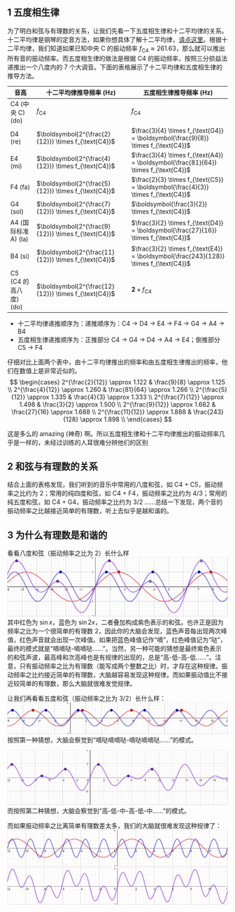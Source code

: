 ## 1 五度相生律
为了明白和弦与有理数的关系，让我们先看一下五度相生律和十二平均律的关系。十二平均律是钢琴的定音方法，如果你想具体了解十二平均律，[请点这里](https://mp.weixin.qq.com/s/c-T5xCjWPipx0MDP_UA3cg)。根据十二平均律，我们知道如果已知中央 C 的振动频率 $f_{\text{C4}} \approx 261.63$，那么就可以推出所有音的振动频率。而五度相生律的做法是根据 C4 的振动频率，按照三分损益法递推出一个八度内的 7 个大调音。下面的表格展示了十二平均律和五度相生律的推导方法。

| 音高 | 十二平均律推导频率 (Hz) | 五度相生律推导频率 (Hz) |
| - | - | - |
| C4 (中央 C) (do) | $f_{\text{C4}}$ | $f_{\text{C4}}$ |
| D4 (re) | $\boldsymbol{2^{\frac{2}{12}}} \times f_{\text{C4}}$ | $\frac{3}{4} \times f_{\text{G4}} = \boldsymbol{\frac{9}{8}} \times f_{\text{C4}}$ |
| E4 (mi) | $\boldsymbol{2^{\frac{4}{12}}} \times f_{\text{C4}}$ | $\frac{3}{4} \times f_{\text{A4}} = \boldsymbol{\frac{81}{64}} \times f_{\text{C4}}$ |
| F4 (fa) | $\boldsymbol{2^{\frac{5}{12}}} \times f_{\text{C4}}$ | $\frac{2}{3} \times f_{\text{C5}} = \boldsymbol{\frac{4}{3}} \times f_{\text{C4}}$ |
| G4 (sol) | $\boldsymbol{2^{\frac{7}{12}}} \times f_{\text{C4}}$ | $\boldsymbol{\frac{3}{2}} \times f_{\text{C4}}$ |
| A4 (国际标准 A) (la) | $\boldsymbol{2^{\frac{9}{12}}} \times f_{\text{C4}}$ | $\frac{3}{2} \times f_{\text{D4}} = \boldsymbol{\frac{27}{16}} \times f_{\text{C4}}$ |
| B4 (si) | $\boldsymbol{2^{\frac{11}{12}}} \times f_{\text{C4}}$ | $\frac{3}{2} \times f_{\text{E4}} = \boldsymbol{\frac{243}{128}} \times f_{\text{C4}}$ |
| C5 (C4 的高八度) (do) | $\boldsymbol{2^{\frac{12}{12}}} \times f_{\text{C4}}$ | $\boldsymbol{2} \times f_{\text{C4}}$ |

* 十二平均律递推顺序为：递推顺序为：C4 → D4 → E4 → F4 → G4 → A4 → B4
* 五度相生律递推顺序为：正推部分 C4 → G4 → D4 → A4 → E4；倒推部分 C5 → F4

仔细对比上面两个表中，由十二平均律推出的频率和由五度相生律推出的频率，他们在数值上是非常近似的。
$$
\begin{cases}
    2^{\frac{2}{12}} \approx 1.122 & \frac{9}{8} \approx 1.125 \\
    2^{\frac{4}{12}} \approx 1.260 & \frac{81}{64} \approx 1.266 \\
    2^{\frac{5}{12}} \approx 1.335 & \frac{4}{3} \approx 1.333 \\
    2^{\frac{7}{12}} \approx 1.498 & \frac{3}{2} \approx 1.500 \\
    2^{\frac{9}{12}} \approx 1.682 & \frac{27}{16} \approx 1.688 \\
    2^{\frac{11}{12}} \approx 1.888 & \frac{243}{128} \approx 1.898 \\
\end{cases}
$$

这是多么的 amazing (神奇) 啊。所以五度相生律和十二平均律推出的振动频率几乎是一样的，未经过训练的人耳很难分辨他们的区别

## 2 和弦与有理数的关系
结合上面的表格发现，我们听到的音乐中常用的八度和弦，如 C4 + C5，振动频率之比约为 $2$；常用的纯四度和弦，如 C4 + F4，振动频率之比约为 $4/3$；常用的纯五度和弦，如 C4 + G4，振动频率之比约为 $3/2$ ……总结一下发现，两个音的振动频率之比越接近简单的有理数，听上去似乎是越和谐的。

## 3 为什么有理数是和谐的
看看八度和弦（振动频率之比为 $2$）长什么样
![](2倍.jpg)
其中红色为 $\sin x$，蓝色为 $\sin 2x$，二者叠加构成紫色表示的和弦。也许正是因为频率之比为一个很简单的有理数 $2$，因此你的大脑会发现，蓝色声音每出现两次峰值，红色声音就会出现一次峰值。如果把蓝色峰值记作“嘀”，红色峰值记为“哒”，最终的模式就是“嘀嘀哒-嘀嘀哒……”。当然，另一种可能的猜想是最终紫色表示的和弦声波，最高峰和次高峰也是有规律的出现的，总是“高-低-高-低……”。注意，只有振动频率之比为有理数（能写成两个整数之比）时，才存在这种规律。振动频率之比约接近简单的有理数，大脑越容易发现这种规律。而如果振动值比不接近较简单的有理数，那么大脑就很难发觉规律。

让我们再看看五度和弦（振动频率之比为 $3/2$）长什么样：
![](1.5倍1.jpg)
按照第一种猜想，大脑会察觉到“嘀哒嘀嘀哒-嘀哒嘀嘀哒……”的模式。

![](1.5倍2.jpg)
而按照第二种猜想，大脑会察觉到“高-低-中-高-低-中……”的模式。

而如果振动频率之比离简单有理数差太多，我们的大脑就很难发现这种规律了：
![](pi倍1.jpg)
![](pi倍2.jpg)
